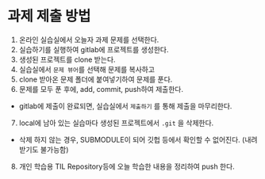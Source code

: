 # 과제 제출 방법

1. 온라인 실습실에서 오늘자 과제 문제를 선택한다.
2. 실습하기를 실행하여 gitlab에 프로젝트를 생성한다.
3. 생성된 프로젝트를 clone 받는다.
4. 실습실에서 `문제 뷰어`를 선택해 문제를 복사하고
5. clone 받아온 문제 폴더에 붙여넣기하여 문제를 푼다.
6. 문제를 모두 푼 후에, add, commit, push하여 제출한다.
  - gitlab에 제출이 완료되면, 실습실에서 `제출하기` 를 통해 제출을 마무리한다.
7. local에 남아 있는 실습마다 생성된 프로젝트에서 `.git` 을 삭제한다.
  - 삭제 하지 않는 경우, SUBMODULE이 되어 깃헙 등에서 확인할 수 없어진다. (내려받기도 불가능함)
8. 개인 학습용 TIL Repository등에 오늘 학습한 내용을 정리하여 push 한다.



